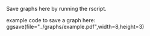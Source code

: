 Save graphs here by running the rscript.

example code to save a graph here:  
ggsave(file="../graphs/example.pdf",width=8,height=3)